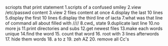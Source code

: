 scriopts that print statement
1.scripts of a confused smiley
2.view /etc/passwd content
3.view 2 files content at once
4.display the last 10 lines
5.display the first 10 lines
6.display the third line of iacta
7.what was that line of command all about  filled with ////
8.cwd_ state
9.duplicate last line
10.no more js
11.print directories and subs
12.get newest files
13.make each words unique
14.find the word
15. count that word
16. root with 3 lines afterwords
17. hide them words
18. a to z
19. zeh AZ
20. remove all Cc's
